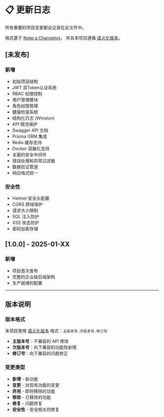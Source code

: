 # 📋 更新日志

所有重要的项目变更都会记录在此文件中。

格式基于 [Keep a Changelog](https://keepachangelog.com/zh-CN/1.0.0/)，
并且本项目遵循 [语义化版本](https://semver.org/lang/zh-CN/)。

## [未发布]

### 新增
- 初始项目结构
- JWT 双Token认证系统
- RBAC 权限控制
- 用户管理模块
- 角色权限管理
- 健康检查系统
- 结构化日志 (Winston)
- API 限流保护
- Swagger API 文档
- Prisma ORM 集成
- Redis 缓存支持
- Docker 容器化支持
- 全面的安全中间件
- 错误处理和异常过滤器
- 数据验证管道
- 响应格式统一

### 安全性
- Helmet 安全头配置
- CORS 跨域保护
- 请求大小限制
- SQL 注入防护
- XSS 攻击防护
- 密码加密存储

## [1.0.0] - 2025-01-XX

### 新增
- 项目首次发布
- 完整的企业级后端架构
- 生产就绪的配置

---

## 版本说明

### 版本格式
本项目使用 [语义化版本](https://semver.org/lang/zh-CN/) 格式：`主版本号.次版本号.修订号`

- **主版本号**：不兼容的 API 修改
- **次版本号**：向下兼容的功能性新增
- **修订号**：向下兼容的问题修正

### 变更类型
- **新增** - 新功能
- **变更** - 对现有功能的变更
- **弃用** - 即将移除的功能
- **移除** - 已移除的功能
- **修复** - 问题修复
- **安全性** - 安全相关的修复
